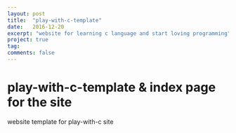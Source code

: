 ```yaml
---
layout: post
title:  "play-with-c-template"
date:   2016-12-20
excerpt: "website for learning c language and start loving programming"
project: true
tag:
comments: false
---
```

# play-with-c-template & index page for the site 
website template for play-with-c site

